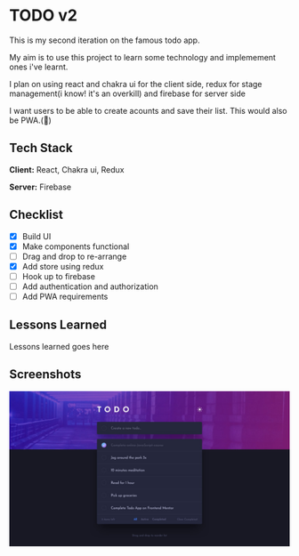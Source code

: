 # TODO v2

This is my second iteration on the famous todo app.

My aim is to use this project to learn some technology and implemement ones i've learnt.

I plan on using react and chakra ui for the client side, redux for stage management(i know! it's an overkill) and firebase for server side

I want users to be able to create acounts and save their list. This would also be PWA.(🤞)

## Tech Stack

**Client:** React, Chakra ui, Redux

**Server:** Firebase

## Checklist

- [x] Build UI
- [x] Make components functional
- [ ] Drag and drop to re-arrange
- [x] Add store using redux
- [ ] Hook up to firebase
- [ ] Add authentication and authorization
- [ ] Add PWA requirements

## Lessons Learned

Lessons learned goes here

## Screenshots

![App Screenshot](./public/design.jpg)
